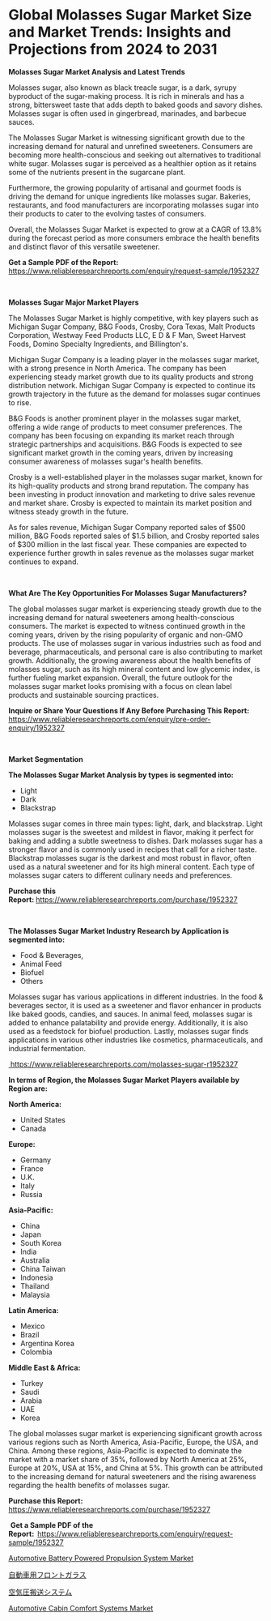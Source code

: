 <p><h1>Global Molasses Sugar Market Size and Market Trends: Insights and Projections from 2024 to 2031</h1></p><p><strong>Molasses Sugar Market Analysis and Latest Trends</strong></p>
<p><p>Molasses sugar, also known as black treacle sugar, is a dark, syrupy byproduct of the sugar-making process. It is rich in minerals and has a strong, bittersweet taste that adds depth to baked goods and savory dishes. Molasses sugar is often used in gingerbread, marinades, and barbecue sauces.</p><p>The Molasses Sugar Market is witnessing significant growth due to the increasing demand for natural and unrefined sweeteners. Consumers are becoming more health-conscious and seeking out alternatives to traditional white sugar. Molasses sugar is perceived as a healthier option as it retains some of the nutrients present in the sugarcane plant.</p><p>Furthermore, the growing popularity of artisanal and gourmet foods is driving the demand for unique ingredients like molasses sugar. Bakeries, restaurants, and food manufacturers are incorporating molasses sugar into their products to cater to the evolving tastes of consumers.</p><p>Overall, the Molasses Sugar Market is expected to grow at a CAGR of 13.8% during the forecast period as more consumers embrace the health benefits and distinct flavor of this versatile sweetener.</p></p>
<p><strong>Get a Sample PDF of the Report:&nbsp;</strong> <a href="https://www.reliableresearchreports.com/enquiry/request-sample/1952327">https://www.reliableresearchreports.com/enquiry/request-sample/1952327</a></p>
<p>&nbsp;</p>
<p><strong>Molasses Sugar Major Market Players</strong></p>
<p><p>The Molasses Sugar Market is highly competitive, with key players such as Michigan Sugar Company, B&G Foods, Crosby, Cora Texas, Malt Products Corporation, Westway Feed Products LLC, E D & F Man, Sweet Harvest Foods, Domino Specialty Ingredients, and Billington's. </p><p>Michigan Sugar Company is a leading player in the molasses sugar market, with a strong presence in North America. The company has been experiencing steady market growth due to its quality products and strong distribution network. Michigan Sugar Company is expected to continue its growth trajectory in the future as the demand for molasses sugar continues to rise.</p><p>B&G Foods is another prominent player in the molasses sugar market, offering a wide range of products to meet consumer preferences. The company has been focusing on expanding its market reach through strategic partnerships and acquisitions. B&G Foods is expected to see significant market growth in the coming years, driven by increasing consumer awareness of molasses sugar's health benefits.</p><p>Crosby is a well-established player in the molasses sugar market, known for its high-quality products and strong brand reputation. The company has been investing in product innovation and marketing to drive sales revenue and market share. Crosby is expected to maintain its market position and witness steady growth in the future.</p><p>As for sales revenue, Michigan Sugar Company reported sales of $500 million, B&G Foods reported sales of $1.5 billion, and Crosby reported sales of $300 million in the last fiscal year. These companies are expected to experience further growth in sales revenue as the molasses sugar market continues to expand.</p></p>
<p>&nbsp;</p>
<p><strong>What Are The Key Opportunities For Molasses Sugar Manufacturers?</strong></p>
<p><p>The global molasses sugar market is experiencing steady growth due to the increasing demand for natural sweeteners among health-conscious consumers. The market is expected to witness continued growth in the coming years, driven by the rising popularity of organic and non-GMO products. The use of molasses sugar in various industries such as food and beverage, pharmaceuticals, and personal care is also contributing to market growth. Additionally, the growing awareness about the health benefits of molasses sugar, such as its high mineral content and low glycemic index, is further fueling market expansion. Overall, the future outlook for the molasses sugar market looks promising with a focus on clean label products and sustainable sourcing practices.</p></p>
<p><strong>Inquire or Share Your Questions If Any Before Purchasing This Report:</strong> <a href="https://www.reliableresearchreports.com/enquiry/pre-order-enquiry/1952327">https://www.reliableresearchreports.com/enquiry/pre-order-enquiry/1952327</a></p>
<p>&nbsp;</p>
<p><strong>Market Segmentation</strong></p>
<p><strong>The Molasses Sugar Market Analysis by types is segmented into:</strong></p>
<p><ul><li>Light</li><li>Dark</li><li>Blackstrap</li></ul></p>
<p><p>Molasses sugar comes in three main types: light, dark, and blackstrap. Light molasses sugar is the sweetest and mildest in flavor, making it perfect for baking and adding a subtle sweetness to dishes. Dark molasses sugar has a stronger flavor and is commonly used in recipes that call for a richer taste. Blackstrap molasses sugar is the darkest and most robust in flavor, often used as a natural sweetener and for its high mineral content. Each type of molasses sugar caters to different culinary needs and preferences.</p></p>
<p><strong>Purchase this Report:&nbsp;</strong><a href="https://www.reliableresearchreports.com/purchase/1952327">https://www.reliableresearchreports.com/purchase/1952327</a></p>
<p>&nbsp;</p>
<p><strong>The Molasses Sugar Market Industry Research by Application is segmented into:</strong></p>
<p><ul><li>Food & Beverages,</li><li>Animal Feed</li><li>Biofuel</li><li>Others</li></ul></p>
<p><p>Molasses sugar has various applications in different industries. In the food & beverages sector, it is used as a sweetener and flavor enhancer in products like baked goods, candies, and sauces. In animal feed, molasses sugar is added to enhance palatability and provide energy. Additionally, it is also used as a feedstock for biofuel production. Lastly, molasses sugar finds applications in various other industries like cosmetics, pharmaceuticals, and industrial fermentation.</p></p>
<p><a href="https://www.reliableresearchreports.com/molasses-sugar-r1952327">&nbsp;https://www.reliableresearchreports.com/molasses-sugar-r1952327</a></p>
<p><strong>In terms of Region, the Molasses Sugar Market Players available by Region are:</strong></p>
<p>
    <p> <strong> North America: </strong>
        <ul>
            <li>United States</li>
            <li>Canada</li>
        </ul>
        </p> 
    <p> <strong> Europe: </strong>
        <ul>
            <li>Germany</li>
            <li>France</li>
            <li>U.K.</li>
            <li>Italy</li>
            <li>Russia</li>
        </ul>
        </p> 
    <p> <strong> Asia-Pacific: </strong>
        <ul>
            <li>China</li>
            <li>Japan</li>
            <li>South Korea</li>
            <li>India</li>
            <li>Australia</li>
            <li>China Taiwan</li>
            <li>Indonesia</li>
            <li>Thailand</li>
            <li>Malaysia</li>
        </ul>
        </p> 
    <p> <strong> Latin America: </strong>
        <ul>
            <li>Mexico</li>
            <li>Brazil</li>
            <li>Argentina Korea</li>
            <li>Colombia</li>
        </ul>
        </p> 
    <p> <strong> Middle East & Africa: </strong>
        <ul>
            <li>Turkey</li>
            <li>Saudi</li>
            <li>Arabia</li>
            <li>UAE</li>
            <li>Korea</li>
        </ul>
    </p>
    </p>
<p><p>The global molasses sugar market is experiencing significant growth across various regions such as North America, Asia-Pacific, Europe, the USA, and China. Among these regions, Asia-Pacific is expected to dominate the market with a market share of 35%, followed by North America at 25%, Europe at 20%, USA at 15%, and China at 5%. This growth can be attributed to the increasing demand for natural sweeteners and the rising awareness regarding the health benefits of molasses sugar.</p></p>
<p><strong>Purchase this Report: </strong><a href="https://www.reliableresearchreports.com/purchase/1952327">https://www.reliableresearchreports.com/purchase/1952327</a></p>
<p>&nbsp;<strong>Get a Sample PDF of the Report:&nbsp;&nbsp;</strong><a href="https://www.reliableresearchreports.com/enquiry/request-sample/1952327">https://www.reliableresearchreports.com/enquiry/request-sample/1952327</a></p>
<p><strong></strong></p>
<p><p><a href="https://issuu.com/reportprime-2/docs/automotive-battery-powered-propulsion-system-marke">Automotive Battery Powered Propulsion System Market</a></p><p><a href="https://github.com/vhemk0794148/Market-Research-Report-List-1/blob/main/441595317726.md">自動車用フロントガラス</a></p><p><a href="https://github.com/pepo3k/Market-Research-Report-List-1/blob/main/422561417727.md">空気圧搬送システム</a></p><p><a href="https://issuu.com/reportprime-2/docs/automotive-cabin-comfort-systems-market-size-2030.">Automotive Cabin Comfort Systems Market</a></p></p>